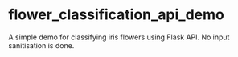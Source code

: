 # flower_classification_api_demo
A simple demo for classifying iris flowers using Flask API. No input sanitisation is done. 
